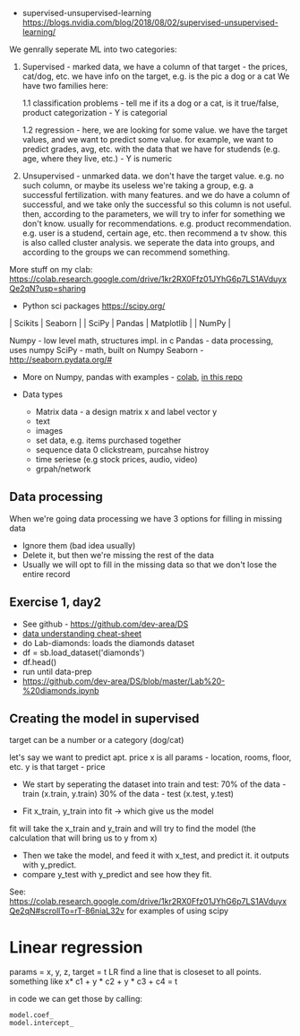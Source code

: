 
* supervised-unsupervised-learning
https://blogs.nvidia.com/blog/2018/08/02/supervised-unsupervised-learning/

We genrally seperate ML into two categories: 
1. Supervised - marked data, we have a column of that target - the prices, cat/dog, etc.
   we have info on the target, e.g. is the pic a dog or a cat
   We have two families here:
   
   1.1 classification problems - tell me if its a dog or a cat, is it true/false, product categorization - Y is categorial
   
   1.2 regression - here, we are looking for some value. we have the target values, and we want to predict some value. for example, we want to predict grades, avg, etc. with the data that we have for studends (e.g. age, where they live, etc.) - Y is numeric

2. Unsupervised - unmarked data. we don't have the target value. e.g. no such column, or maybe its useless 
   we're taking a group, e.g. a successful fertilization. with many features. and we do have a column of successful, and we take only the successful
   so this column is not useful.
   then, according to the parameters, we will try to infer for something we don't know.
   usually for recommendations. e.g. product recommendation.
   e.g. user is a studend, certain age, etc. then recommend a tv show. 
   this is also called cluster analysis. 
   we seperate the data into groups, and according to the groups we can recommend something.
   
More stuff on my clab:
https://colab.research.google.com/drive/1kr2RX0Ffz01JYhG6p7LS1AVduyxQe2qN?usp=sharing
   
* Python sci packages
https://scipy.org/


|    Scikits   |     Seaborn  |
| SciPy | Pandas | Matplotlib |
|            NumPy            |

Numpy - low level math, structures impl. in c
Pandas - data processing, uses numpy
SciPy - math, built on Numpy
Seaborn - http://seaborn.pydata.org/#

* More on Numpy, pandas with examples - [colab](https://colab.research.google.com/drive/1kr2RX0Ffz01JYhG6p7LS1AVduyxQe2qN?usp=sharing), [in this repo](https://github.com/royby-cyberark/ml-course/blob/main/ml_course_day2_sci_libs.ipynb)

* Data types
  * Matrix data - a design matrix x and label vector y
  * text
  * images
  * set data, e.g. items purchased together
  * sequence data 0 clickstream, purcahse histroy
  * time seriese (e.g stock prices, audio, video)
  * grpah/network
  
## Data processing
When we're going data processing we have 3 options for filling in missing data
  * Ignore them (bad idea usually)
  * Delete it, but then we're missing the rest of the data
  * Usually we will opt to fill in the missing data so that we don't lose the entire record
  
  
## Exercise 1, day2
* See github - https://github.com/dev-area/DS
* [data understanding cheat-sheet](https://github.com/royby-cyberark/ml-course/blob/main/Data%20Understanding%20CS.ipynb)
* do Lab-diamonds: loads the diamonds dataset
* df = sb.load_dataset('diamonds')
* df.head()
* run until data-prep
* https://github.com/dev-area/DS/blob/master/Lab%20-%20diamonds.ipynb


## Creating the model in supervised 
target can be a number or a category (dog/cat)

let's say we want to predict apt. price
x is all params - location, rooms, floor, etc. y is that target - price

* We start by seperating the dataset into train and test:
70% of the data - train (x.train, y.train)
30% of the data - test (x.test, y.test)

* Fit
x_train, y_train into fit -> which give us the model

fit will take the x_train and y_train and will try to find the model (the calculation that will bring us to y from x)

* Then we take the model, and feed it with x_test, and predict it. it outputs with y_predict.
* compare y_test with y_predict and see how they fit.

See: https://colab.research.google.com/drive/1kr2RX0Ffz01JYhG6p7LS1AVduyxQe2qN#scrollTo=rT-86niaL32v
for examples of using scipy

# Linear regression
params = x, y, z, target = t
LR find a line that is closeset to all points.
something like x* c1 + y * c2 + y * c3 + c4 = t

in code we can get those by calling:

```
model.coef_
model.intercept_
```





